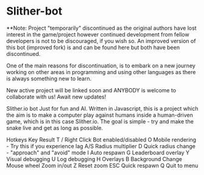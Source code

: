 # Slither-bot
**Note:
Project "temporarily" discontinued as the original authors have lost interest in the game/project however continued development from fellow developers is not to be discouraged, if you wish so. An improved version of this bot (improved fork) is and can be found here but both have been discontinued.

One of the main reasons for discontinuation, is to embark on a new journey working on other areas in programming and using other languages as there is always something new to learn.

New active project will be linked soon and ANYBODY is welcome to collaborate with us! Await new updates!

Slither.io bot
Just for fun and AI. Written in Javascript, this is a project which the aim is to make a computer play against humans inside a human-driven game, which is in this case Slither.io. The goal is simple - try and make the snake live and get as long as possible.

Hotkeys
Key	Result
T / Right Click	Bot enabled/disabled
O	Mobile rendering - Try this if you experience lag
A/S	Radius multiplier
D	Quick radius change - "approach" and "avoid" mode
I	Auto respawn
G	Leaderboard overlay
Y	Visual debugging
U	Log debugging
H	Overlays
B	Background Change
Mouse wheel	Zoom in/out
Z	Reset zoom
ESC	Quick respawn
Q	Quit to menu
